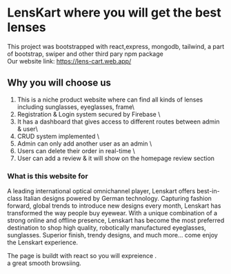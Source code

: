 # LensKart where you will get the best lenses

This project was bootstrapped with react,express, mongodb, tailwind, a part of bootstrap, swiper and other third pary npm package \
Our website link: https://lens-cart.web.app/

## Why you will choose us

1. This is a niche product website where can find all kinds of lenses including sunglasses, eyeglasses, frame\
2. Registration & Login system secured by Firebase \
3. It has a dashboard that gives access to different routes between admin & user\
4. CRUD system implemented \
5. Admin can only add another user as an admin \
6. Users can delete their order in real-time \
7. User can add a review & it will show on the homepage review section

### What is this website for

A leading international optical omnichannel player, Lenskart offers best-in-class Italian designs powered by German technology. Capturing fashion forward, global trends to introduce new designs every month, Lenskart has transformed the way people buy eyewear. With a unique combination of a strong online and offline presence, Lenskart has become the most preferred destination to shop high quality, robotically manufactured eyeglasses, sunglasses. Superior finish, trendy designs, and much more… come enjoy the Lenskart experience.

The page is buildt with react so you will expreience .\
a great smooth browsiing.
